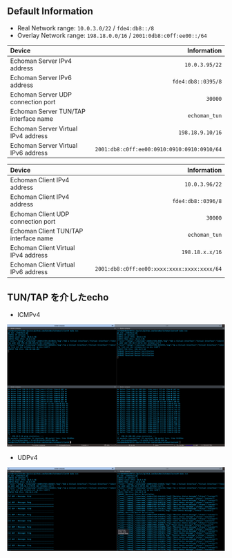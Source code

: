 ## Default Information

- Real Network range: `10.0.3.0/22` / `fde4:db8::/8`
- Overlay Network range: `198.18.0.0/16` / `2001:0db8:c0ff:ee00::/64`

| Device | Information |
| :--- | ---: |
| Echoman Server IPv4 address | `10.0.3.95/22` |
| Echoman Server IPv6 address | `fde4:db8::0395/8` |
| Echoman Server UDP connection port  | `30000` |
| Echoman Server TUN/TAP interface name | `echoman_tun` |
| Echoman Server Virtual IPv4 address | `198.18.9.10/16` |
| Echoman Server Virtual IPv6 address | `2001:db8:c0ff:ee00:0910:0910:0910:0910/64` |

| Device | Information |
| :--- | ---: |
| Echoman Client IPv4 address | `10.0.3.96/22` |
| Echoman Client IPv4 address | `fde4:db8::0396/8` |
| Echoman Client UDP connection port  | `30000` |
| Echoman Client TUN/TAP interface name | `echoman_tun` |
| Echoman Client Virtual IPv4 address | `198.18.x.x/16` |
| Echoman Client Virtual IPv6 address | `2001:db8:c0ff:ee00:xxxx:xxxx:xxxx:xxxx/64` |

## TUN/TAP を介したecho
- ICMPv4
<img src="./img/icmpv4.png" alt="ICMPv4.png" />

- UDPv4
<img src="./img/udpv4.png" alt="UDPv4.png" />
